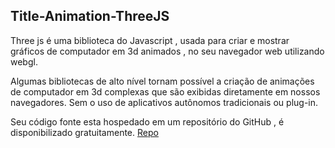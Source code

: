 ## Title-Animation-ThreeJS


Three js é uma biblioteca do Javascript , usada para criar e mostrar gráficos 
de computador em 3d animados , no seu navegador web utilizando webgl.

Algumas bibliotecas de alto nível tornam possível a criação de animações de computador em 3d complexas que são exibidas diretamente em nossos navegadores.
Sem o uso de aplicativos autônomos tradicionais ou plug-in.

Seu código fonte esta hospedado em um repositório do GitHub , é disponibilizado gratuitamente.
[Repo](https://github.com/mrdoob/three.js/)



